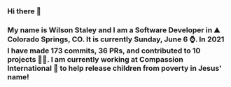 ### Hi there 👋

### My name is Wilson Staley and I am a Software Developer in ⛰ Colorado Springs, CO.  It is currently Sunday, June 6 ⌚. In 2021 I have made 173 commits, 36 PRs, and contributed to 10 projects 👨‍💻. I am currently working at Compassion International 🏢 to help release children from poverty in Jesus' name!